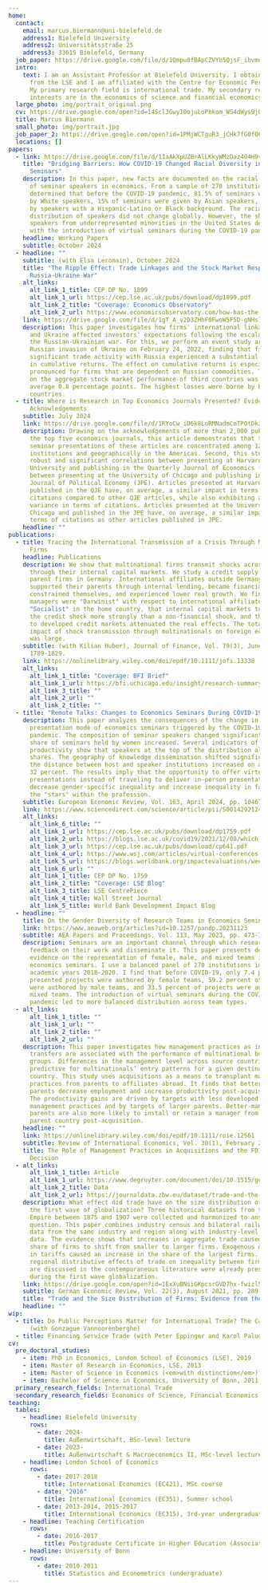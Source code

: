 ```yaml
---
home:
  contact:
    email: marcus.biermann@uni-bielefeld.de
    address1: Bielefeld University
    address2: Universitätsstraße 25
    address3: 33615 Bielefeld, Germany
  job_paper: https://drive.google.com/file/d/1Qmpu8fBApCZVYb5QjsF_ibvmqIFOMS4d/view?usp=sharing
  intro:
    text: I am an Assistant Professor at Bielefeld University. I obtained my PhD
      from the LSE and I am affiliated with the Centre for Economic Performance.
      My primary research field is international trade. My secondary research
      interests are in the economics of science and financial economics.
  large_photo: img/portrait_original.png
  cv: https://drive.google.com/open?id=14Scl3GwyI0ojuLoPhkom_WS4dWys9jGE
  title: Marcus Biermann
  small_photo: img/portrait.jpg
  job_paper_2: https://drive.google.com/open?id=1PMjWCTguR3_jCHk7fG0fO6IycnLCv9fc
  locations: []
papers:
  - link: https://drive.google.com/file/d/1IaAkXpUZBrAlLKkyWMzDaz404H9vaZRg/view?usp=sharing
    title: "Bridging Barriers: How COVID-19 Changed Racial Diversity in Economics
      Seminars"
    description: In this paper, new facts are documented on the racial distribution
      of seminar speakers in economics. From a sample of 270 institutions, I
      determined that before the COVID-19 pandemic, 81.5% of seminars were given
      by White speakers, 15% of seminars were given by Asian speakers, and 3.6%
      by speakers with a Hispanic-Latino or Black background. The racial
      distribution of speakers did not change globally. However, the share of
      speakers from underrepresented minorities in the United States doubled
      with the introduction of virtual seminars during the COVID-19 pandemic.
    headline: Working Papers
    subtitle: October 2024
  - headline: ""
    subtitle: (with Elsa Leromain), October 2024
    title: "The Ripple Effect: Trade Linkages and the Stock Market Response to the
      Russia-Ukraine War"
    alt_links:
      alt_link_1_title: CEP DP No. 1899
      alt_link_1_url: https://cep.lse.ac.uk/pubs/download/dp1899.pdf
      alt_link_2_title: "Coverage: Economics Observatory"
      alt_link_2_url: https://www.economicsobservatory.com/how-has-the-russian-invasion-of-ukraine-affected-global-financial-markets
    link: https://drive.google.com/file/d/1gT_A_v2D3ZHhF0FwoW5F5D-gNHs7IqSQ/view?usp=sharing
    description: This paper investigates how firms' international linkages to Russia
      and Ukraine affected investors' expectations following the escalation of
      the Russian-Ukrainian war. For this, we perform an event study around the
      Russian invasion of Ukraine on February 24, 2022, finding that firms with
      significant trade activity with Russia experienced a substantial reduction
      in cumulative returns. The effect on cumulative returns is especially
      pronounced for firms that are dependent on Russian commodities. The impact
      on the aggregate stock market performance of third countries was on
      average 0.8 percentage points. The highest losses were borne by European
      countries.
  - title: Where is Research in Top Economics Journals Presented? Evidence from
      Acknowledgements
    subtitle: July 2024
    link: https://drive.google.com/file/d/1RYoCw_iD6k8LoRMNadmCmTP0tDkJtl8U/view?usp=sharing
    description: Drawing on the acknowledgements of more than 2,000 publications in
      the top five economics journals, this article demonstrates that the
      seminar presentations of these articles are concentrated among 12 top
      institutions and geographically in the Americas. Second, this study finds
      robust and significant correlations between presenting at Harvard
      University and publishing in the Quarterly Journal of Economics (QJE) and
      between presenting at the University of Chicago and publishing in the
      Journal of Political Economy (JPE). Articles presented at Harvard and
      published in the QJE have, on average, a similar impact in terms of
      citations compared to other QJE articles, while also exhibiting a larger
      variance in terms of citations. Articles presented at the University of
      Chicago and published in the JPE have, on average, a similar impact in
      terms of citations as other articles published in JPE.
    headline: ""
publications:
  - title: Tracing the International Transmission of a Crisis Through Multinational
      Firms
    headline: Publications
    description: We show that multinational firms transmit shocks across countries
      through their internal capital markets. We study a credit supply shock to
      parent firms in Germany. International affiliates outside Germany
      supported their parents through internal lending, became financially
      constrained themselves, and experienced lower real growth. We find that
      managers were "Darwinist" with respect to international affiliates but
      "Socialist" in the home country, that internal capital markets transmitted
      the credit shock more strongly than a non-financial shock, and that access
      to developed credit markets attenuated the real effects. The total real
      impact of shock transmission through multinationals on foreign economies
      was large.
    subtitle: (with Kilian Huber), Journal of Finance, Vol. 79(3), June 2024, pp.
      1789-1829.
    link: https://onlinelibrary.wiley.com/doi/epdf/10.1111/jofi.13338
    alt_links:
      alt_link_1_title: "Coverage: BFI Brief"
      alt_link_1_url: https://bfi.uchicago.edu/insight/research-summary/tracing-the-international-transmission-of-a-crisis-through-multinational-firms/
      alt_link_3_title: ""
      alt_link_2_url: ""
      alt_link_2_title: ""
  - title: "Remote Talks: Changes to Economics Seminars During COVID-19"
    description: This paper analyzes the consequences of the change in the
      presentation mode of economics seminars triggered by the COVID-19
      pandemic. The composition of seminar speakers changed significantly. The
      share of seminars held by women increased. Several indicators of speaker
      productivity show that speakers at the top of the distribution also gained
      shares. The geography of knowledge dissemination shifted significantly as
      the distance between host and speaker institutions increased on average by
      32 percent. The results imply that the opportunity to offer virtual
      presentations instead of traveling to deliver in-person presentations can
      decrease gender-specific inequality and increase inequality in favor of
      the "stars" within the profession.
    subtitle: European Economic Review, Vol. 163, April 2024, pp. 104677.
    link: https://www.sciencedirect.com/science/article/pii/S0014292124000060
    alt_links:
      alt_link_6_title: ""
      alt_link_1_url: https://cep.lse.ac.uk/pubs/download/dp1759.pdf
      alt_link_2_url: https://blogs.lse.ac.uk/covid19/2021/12/08/which-speakers-will-benefit-from-the-rise-in-remote-seminar-presentations/
      alt_link_3_url: https://cep.lse.ac.uk/pubs/download/cp641.pdf
      alt_link_4_url: https://www.wsj.com/articles/virtual-conferences-increase-women-attendance-11652452541?st=rhnujuglevtiga1&reflink=desktopwebshare_permalink
      alt_link_5_url: https://blogs.worldbank.org/impactevaluations/weekly-links-december-3-chef-banerjee-modest-impacts-digital-markets-agriculture?cid=SHR_BlogSiteShare_EN_EXT
      alt_link_6_url: ""
      alt_link_1_title: CEP DP No. 1759
      alt_link_2_title: "Coverage: LSE Blog"
      alt_link_3_title: LSE CentrePiece
      alt_link_4_title: Wall Street Journal
      alt_link_5_title: World Bank Development Impact Blog
  - headline: ""
    title: On the Gender Diversity of Research Teams in Economics Seminars
    link: https://www.aeaweb.org/articles?id=10.1257/pandp.20231123
    subtitle: AEA Papers and Proceedings, Vol. 113, May 2023, pp. 473-76.
    description: Seminars are an important channel through which researchers receive
      feedback on their work and disseminate it. This paper presents descriptive
      evidence on the representation of female, male, and mixed teams in
      economics seminars. I use a balanced panel of 270 institutions in the
      academic years 2018–2020. I find that before COVID-19, only 7.4 percent of
      presented projects were authored by female teams, 59.2 percent of projects
      were authored by male teams, and 33.5 percent of projects were authored by
      mixed teams. The introduction of virtual seminars during the COVID-19
      pandemic led to more balanced distribution across team types.
  - alt_links:
      alt_link_1_title: ""
      alt_link_1_url: ""
      alt_link_2_title: ""
      alt_link_2_url: ""
    description: This paper investigates how management practices as intangible
      transfers are associated with the performance of multinational business
      groups. Differences in the management level across source countries are
      predictive for multinationals’ entry patterns for a given destination
      country. This study uses acquisitions as a means to transplant management
      practices from parents to affiliates abroad. It finds that better-managed
      parents decrease employment and increase productivity post-acquisition.
      The productivity gains are driven by targets with less developed
      management practices and by targets of larger parents. Better-managed
      parents are also more likely to install or retain a manager from the
      parent country post-acquisition.
    headline: ""
    link: https://onlinelibrary.wiley.com/doi/epdf/10.1111/roie.12561
    subtitle: Review of International Economics, Vol. 30(1), February 2022, pp. 137-165.
    title: The Role of Management Practices in Acquisitions and the FDI Location
      Decision
  - alt_links:
      alt_link_1_title: Article
      alt_link_1_url: https://www.degruyter.com/document/doi/10.1515/ger-2020-0048/html
      alt_link_2_title: Data
      alt_link_2_url: https://journaldata.zbw.eu/dataset/trade-and-the-size-distribution-of-firms-evidence-from-the-german-empire
    description: What effect did trade have on the size distribution of firms during
      the first wave of globalization? Three historical datasets from the German
      Empire between 1875 and 1907 were collected and harmonized to answer this
      question. This paper combines industry census and bilateral railway trade
      data from the same industry and region along with industry-level tariff
      data. The evidence shows that increases in aggregate trade caused the
      share of firms to shift from smaller to larger firms. Exogenous decreases
      in tariffs caused an increase in the share of the largest firms. The
      regional distributive effects of trade on inequality between firms that
      are discussed in the contemporaneous literature were already present
      during the first wave globalization.
    link: https://drive.google.com/open?id=1ExXuBNsiGKpcsrGVD7hx-fwizl5VKYHw
    subtitle: German Economic Review, Vol. 22(3), August 2021, pp. 289-322.
    title: "Trade and the Size Distribution of Firms: Evidence from the German Empire"
    headline: ""
wip:
  - title: Do Public Perceptions Matter for International Trade? The Case of GMOs
      (with Gonzague Vannoorenberghe)
  - title: Financing Service Trade (with Peter Eppinger and Karol Paludkiewicz)
cv:
  pre_doctoral_studies:
    - item: PhD in Economics, London School of Economics (LSE), 2019
    - item: Master of Research in Economics, LSE, 2013
    - item: Master of Science in Economics (<em>with distinction</em>), LSE, 2012
    - item: Bachelor of Science in Economics, University of Bonn, 2011
  primary_research_fields: International Trade
  secondary_research_fields: Economics of Science, Financial Economics
teaching:
  tables:
    - headline: Bielefeld University
      rows:
        - date: 2024-
          title: Außenwirtschaft, BSc-level lecture
        - date: 2023-
          title: Außenwirtschaft & Macroeconomics II, MSc-level lecture
    - headline: London School of Economics
      rows:
        - date: 2017-2018
          title: International Economics (EC421), MSc course
        - date: "2016"
          title: International Economics (EC351), Summer school
        - date: 2013-2014, 2015-2017
          title: International Economics (EC315), 3rd-year undergraduate level
    - headline: Teaching Certification
      rows:
        - date: 2016-2017
          title: Postgraduate Certificate in Higher Education (Associate Level)
    - headline: University of Bonn
      rows:
        - date: 2010-2011
          title: Statistics and Econometrics (undergraduate)
---
```


